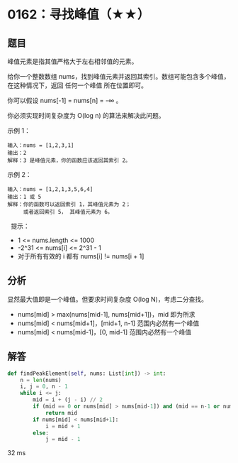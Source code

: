 # 0162：寻找峰值（★★）


## 题目

峰值元素是指其值严格大于左右相邻值的元素。

给你一个整数数组 nums，找到峰值元素并返回其索引。数组可能包含多个峰值，
在这种情况下，返回 任何一个峰值 所在位置即可。

你可以假设 nums[-1] = nums[n] = -∞ 。

你必须实现时间复杂度为 O(log n) 的算法来解决此问题。

示例 1：

	输入：nums = [1,2,3,1]
	输出：2
	解释：3 是峰值元素，你的函数应该返回其索引 2。

示例 2：

	输入：nums = [1,2,1,3,5,6,4]
	输出：1 或 5 
	解释：你的函数可以返回索引 1，其峰值元素为 2；
	     或者返回索引 5， 其峰值元素为 6。
 
提示：
- 1 <= nums.length <= 1000
- -2^31 <= nums[i] <= 2^31 - 1
- 对于所有有效的 i 都有 nums[i] != nums[i + 1]

     
## 分析

显然最大值即是一个峰值。但要求时间复杂度 O(log N)，考虑二分查找。
- nums[mid] > max(nums[mid-1], nums[mid+1])，mid 即为所求
- nums[mid] < nums[mid+1]，[mid+1, n-1] 范围内必然有一个峰值
- nums[mid] < nums[mid-1]，[0, mid-1] 范围内必然有一个峰值

 
## 解答

```python
def findPeakElement(self, nums: List[int]) -> int:
    n = len(nums)
    i, j = 0, n - 1
    while i <= j:
        mid = i + (j - i) // 2
        if (mid == 0 or nums[mid] > nums[mid-1]) and (mid == n-1 or nums[mid] > nums[mid+1]):
            return mid
        if nums[mid] < nums[mid+1]:
            i = mid + 1
        else:
            j = mid - 1
```
32 ms




